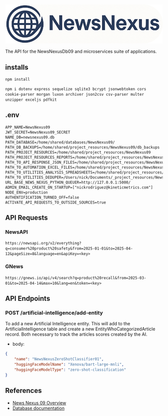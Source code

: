 ![Logo](./docs/images/logoAndNameRound.png)

The API for the NewsNexusDb09 and microservices suite of applications.

## installs

```
npm install
```

`npm i dotenv express sequelize sqlite3 bcrypt jsonwebtoken cors cookie-parser morgan luxon archiver json2csv csv-parser multer unzipper exceljs pdfkit`

## .env

```
APP_NAME=NewsNexus09
JWT_SECRET=NewsNexus09_SECRET
NAME_DB=newsnexus09.db
PATH_DATABASE=/home/shared/databases/NewsNexus09/
PATH_DB_BACKUPS=/home/shared/project_resources/NewsNexus09/db_backups
PATH_PROJECT_RESOURCES=/home/shared/project_resources/NewsNexus09
PATH_PROJECT_RESOURCES_REPORTS=/home/shared/project_resources/NewsNexus09/reports
PATH_TO_API_RESPONSE_JSON_FILES=/home/shared/project_resources/NewsNexus09/api_response_json_files
PATH_TO_AUTOMATION_EXCEL_FILES=/home/shared/project_resources/NewsNexus09/utilities/automation_excel_files
PATH_TO_UTILITIES_ANALYSIS_SPREADSHEETS=/home/shared/project_resources/NewsNexus09/utilities/analysis_spreadsheets
PATH_TO_UTILITIES_DEDUPER=/Users/nick/Documents/_project_resources/NewsNexus09/utilities/deduper
URL_BASE_NEWS_NEXUS_PYTHON_QUEUER=http://127.0.0.1:5000/
ADMIN_EMAIL_CREATE_ON_STARTUP=["nickrodriguez@kineticmetrics.com"]
NODE_ENV=production
AUTHENTIFICATION_TURNED_OFF=false
ACTIVATE_API_REQUESTS_TO_OUTSIDE_SOURCES=true
```

## API Requests

### NewsAPI

`https://newsapi.org/v2/everything?q=consumer%20product%20safety&from=2025-01-01&to=2025-04-12&pageSize=8&language=en&apiKey=<key>`

### GNews

`https://gnews.io/api/v4/search?q=product%20recall&from=2025-03-01&to=2025-04-14&max=10&lang=en&token=<key>`

## API Endpoints

### POST /artificial-intelligence/add-entity

To add a new Artificial Intelligence entity. This will add to the ArtificialIntelligence table and create a new EntityWhoCategorizedArticle record. Both necessary to track the articles scores created by the AI.

- body:

```json
{
	"name": "NewsNexusZeroShotClassifier01",
	"huggingFaceModelName": "Xenova/bart-large-mnli",
	"huggingFaceModelType": "zero-shot-classification"
}
```

## References

- [News Nexus 09 Overview](./docs/NEWS_NEXUS_09.md)
- [Database documentation](./docs/DATABASE_OVERVIEW.md)
